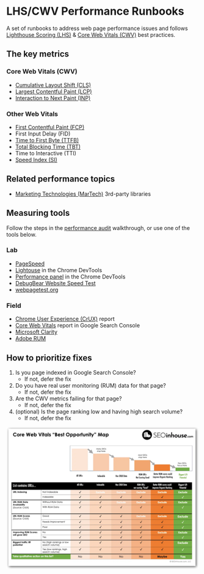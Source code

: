 # LHS/CWV Performance Runbooks

A set of runbooks to address web page performance issues and follows [Lighthouse Scoring (LHS)](https://developer.chrome.com/docs/lighthouse/performance/performance-scoring) & [Core Web Vitals (CWV)](https://web.dev/articles/vitals) best practices.

## The key metrics

### Core Web Vitals (CWV)

- [Cumulative Layout Shift (CLS)](./cls.md)
- [Largest Contentful Paint (LCP)](./lcp.md)
- [Interaction to Next Paint (INP)](./inp.md)

### Other Web Vitals

- [First Contentful Paint (FCP)](./fcp.md)
- First Input Delay (FID)
- [Time to First Byte (TTFB)](./ttfb.md)
- [Total Blocking Time (TBT)](./tbt.md)
- Time to Interactive (TTI)
- [Speed Index (SI)](./si.md)

## Related performance topics

- [Marketing Technologies (MarTech)](./martech.md) 3rd-party libraries

## Measuring tools

Follow the steps in the [performance audit](./performance-audit.md) walkthrough, or use one of the tools below.

### Lab

- [PageSpeed](https://pagespeed.web.dev/)
- [Lightouse](https://developer.chrome.com/docs/lighthouse/overview#devtools) in the Chrome DevTools
- [Performance panel](https://developer.chrome.com/docs/devtools/performance/overview) in the Chrome DevTools
- [DebugBear Website Speed Test](https://www.debugbear.com/test/website-speed)
- [webpagetest.org]()

### Field
- [Chrome User Experience (CrUX)](https://developer.chrome.com/docs/crux/dashboard) report
- [Core Web Vitals](https://www.debugbear.com/blog/search-console-core-web-vitals) report in Google Search Console
- [Microsoft Clarity](https://learn.microsoft.com/en-us/clarity/insights/performance-widget)
- [Adobe RUM](https://www.aem.live/docs/rum)

## How to prioritize fixes

1. Is you page indexed in Google Search Console?
    - If not, defer the fix
2. Do you have real user monitoring (RUM) data for that page?
    - If not, defer the fix
3. Are the CWV metrics failing for that page?
    - If not, defer the fix
4. (optional) Is the page ranking low and having high search volume?
    - If not, defer the fix

![Core Web Vitals "Best Opportunity" Map](./assets/cwv-best-opportunity-map.png)
